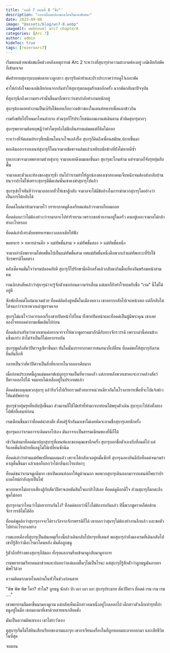 ```yaml
---
title: 'บทที่ 7 ตอนที่ 8 "ชื่อ"'
description: "การเปลี่ยนแปลงของเงื่อนไขแห่งชัยชนะ"
date: 2023-09-08
image: "@assets/blog/wn7-8.webp"
imageAlt: webnovel arc7 chapter8
categories: [Arc 7]
author: admin
hideToc: true
tags: [rezeroarc7]
---
```


เริ่มตอนด้วยแฟลชแบ็คช่วงหลังเหตุการณ์ Arc 2 ระหว่างที่สุบารุทำความสะอาดห้องอยู่ เอมิเลียกับพัคก็เข้ามาเจอ

พัคท้าทายสุบารุแบบพ่อตาหวงลูกสาว สุบารุรับคำท้าและป่าวประกาศว่ารอดูไว้เถอะพัค

คำให้กำลังใจของเอมิเลียก่อนจากกันทำให้สุบารุตกหลุมรักเธออีกครั้ง ฉากตัดกลับมาปัจจุบัน 

ที่สุบารุนึกถึงความทรงจำนั้นขึ้นมาก็เพราะว่าเขากำลังทำงานหนักอยู่

สุบารุต้องคอยทำงานเป็นเบ๊รับใช้คอยเก็บกวาดข้าวของในเตนท์ทหารเพื่อแลกข้าวกิน

เรมยังขยับไปไหนมาไหนลำบาก ส่วนรุยก็ไร้ประโยชน์แถมเอาแต่เดินตาม ตัวติดสุบารุมากๆ

สุบารุพยายามคิดทฤษฏีว่าทำไมรุยถึงไม่มีกลิ่นสาบแม่มดแต่ก็คิดไม่ออก

ระหว่างที่จัดเตนท์รกๆที่เหมือนโดนจงใจแกล้งรื้อ สุบารุก็คิดถึงเพื่อนสมัยม.ปลายขึ้นมา

พอเดินออกจากเตนท์สุบารุก็โดนจามาลขัดขาจนล้มแล้วเหยียบมือข้างที่ยังไม่หายดีซ้ำ

รุยเกาะขาจามาลพยายามช่วยสุบารุ จามาลเลยดึงผมเธอขึ้นมา สุบารุตะโกนห้าม แต่จามาลก็จับรุยทุ่มกับพื้น

จามาลเตะหัวและท้องของสุบารุซ้ำ บ่นไปว่าเรมทำให้ลูกน้องของเขาสองคนเจ็บหนักจนต้องส่งกลับบ้าน บ่นวาาถ้าไม่ใช่เพราะสุบารุมีมีดเล่มนั้นเขาคงฆ่าสุบารุไปแล้ว

สุบารุเข้าใจทันทีว่าจามาลอยากยั่วให้เขาสู้กลับ จามาลจะได้มีข้ออ้างในการฆ่าพวกสุบารุโดยอ้างว่าเป็นการโต้กลับได้

ท็อดด์โผล่มาห้ามจามาลไว้ บรรยากาศดูตึงเครียดแต่แล้วจามาลก็ยอมถอย

ท็อดด์บอกว่าไม่ต้องห่วงว่าจามาลจะไปทำร้ายเรม เพราะเธอช่วยงานอยู่ในครัว คนอยู่เยอะจามาลไม่กล้าทำอะไรหรอก

ท็อดด์เล่าถึงระดับยศทหารของวอลลาเคียให้ฟัง

พลทหาร > ทหารผ่านศึก > แม่ทัพชั้นสาม > แม่ทัพชั้นสอง > แม่ทัพชั้นหนึ่ง

จามาลกำลังพยายามไต่ยศขึ้นไปเป็นแม่ทัพชั้นสาม ยศแม่ทัพชั้นหนึ่งคือพวกเก้าแม่ทัพเทวะที่รับใช้จักรพรรดิโดยตรง

หลังเช็คจนมั่นใจว่าเรมปลอดภัยดี สุบารุก็ไปรักษามืออีกครั้งแล้วกลับมากินมื้อเที่ยงกันพร้อมหน้าสามคน

เรมเลิกสงสัยแล้วว่าสุบารุน่าจะรู้จักตัวเธอก่อนความจำเสื่อม แต่เธอก็ยังทำใจยอมรับชื่อ "เรม" นี้ไม่ได้อยู่ดี

ซักพักท็อดด์โผล่มาแจมด้วย ท็อดด์คิดถึงคู่หมั้นในเมืองหลวง เขาอยากกลับไปเจอหน้าเธอ แต่ก็กลับไม่ได้จนกว่าจะหาพวกเผ่าชูดราคเจอ

สุบารุไม่แน่ใจว่าควรบอกเรื่องชายปิดหน้าไปไหม ทั้งชายปิดหน้าและท็อดด์เป็นผู้มีพระคุณ เขาเลยลองใจหยอดคำถามเพิ่มเติมไปก่อน

ท็อดด์เล่าเสริมว่าพวกเขาแค่อยากเจรจาให้พวกชูดราคมาภักดีกับทางจักรวรรดิ เพราะเผ่านี้ค่อนข้างแข็งแกร่ง ถ้าไม่จำเป็นก็ไม่อยากรบกัน

สุบารุพูดถึงสัตว์ปีศาจงูเขียวขึ้นมา ทันใดนั้นบรรยากาศการสนทนาก็เปลี่ยน ท็อดด์ขอให้สุบารุกับเรมยืนยันอีกที

กลายเป็นว่าสัตว์ปีศาจเป็นสิ่งที่หายากในวอลลาเคียมาก

เมื่อก่อนประเทศนี้ถูกแม่มดดาฟเน่บุกรุกจนเป็นที่หวาดกลัว แต่ภายหลังพวกเขาคงจะกวาดล้างสัตว์ปีศาจออกไปได้ จนแทบไม่เหลืออยู่ในประเทศแล้ว

ท็อดด์ขอบคุณพวกสุบารุ แล้วรีบวิ่งไปเรียกรวมตัวทหารหน่วยเดียวกันในโรงอาหารเพื่อที่จะไปแจ้งข่าวให้แม่ทัพทราบ

สุบารุช่วยอุ้มรุยที่หลับปุ๋ยขึ้นมา ส่วนเรมก็ใช้ไม้เท้าที่ทำมาจากท่อนไม้พยุงตัวเดิน สุบารุกะไปส่งทั้งสองไปพักที่เตนท์ก่อน

เรมเตือนขึ้นมาว่าท็อดด์น่าสงสัย ตั้งแต่รู้จักกันมาเขาไม่เคยคิดจะถามชื่อสุบารุเลยซักครั้ง

สุบารุมองว่าเรมอาจจะคิดมากไปเอง มันอาจจะเป็นธรรมเนียมของที่นี่ก็ได้

เช้าวันต่อมาท็อดด์มาปลุกสุบารุที่เตนท์และขอบคุณเขาอีกครั้ง สุบารุบอกชื่อตัวเองกับท็อดด์ไป แต่รีแอคชั่นอีกฝ่ายก็แลดูไม่ได้เปลี่ยนซักนิด

ท็อดด์เล่าว่าท่านแม่ทัพเปลี่ยนแผนแล้ว เขาจะได้กลับเจอคู่หมั้นซักที สุบารุฉลองยินดีกับท็อดด์จนเรมรำคาญตื่นขึ้นมา แล้วเธอก็บอกว่าได้กลิ่นอะไรแปลกๆ

ท็อดด์ชมว่าเรมจมูกดีมาก เขาเปิดเตนท์ออกให้ดูด้านนอก พอพวกสุบารุเดินออกมาจากเตนท์ก็พบว่าป่าแบดไฮม์กำลังลุกเป็นไฟ

พวกทหารไม่อยากเสี่ยงสู้กับสัตว์ปีศาจเลยตัดสินใจเผาป่าไปเลย ท็อดด์ดูดีอกดีใจ ส่วนสุบารุก็ตกตะลึงพูดไม่ออก

สุบารุถามว่าไหนว่าไม่อยากรบกันไง? ท็อดด์ตอบว่านี่ไงไม่ต้องรบกันแล้ว ทีนี้พวกชูดราคก็ต่อต้านจักรวรรดิไม่ได้อีก

ท็อดด์พูดล้อว่าสุบารุอาจจะได้รางวัลจากจักรพรรดิก็ได้ เขาบอกว่าสุบารุไม่ต้องทำงานอีกแล้ว และขอตัวไปทำอะไรบางอย่าง

เรมแอบเคืองที่สุบารุเป็นต้นเหตุเรื่องนี้แล้วเดินกลับไปหารุยที่เตนท์ พอสุบารุกำลังมองเรมที่เดินกลับไป เขาก็รู้สึกว่ามีอะไรมาโดนหลัง มันคือลูกธนู

รู้ตัวอีกทีร่างของสุบารุก็ล้มลง ทั้งรุยและเรมรีบเข้ามาดูกลับมาดูอาการ

เรมพยายามเรียกคนมาช่วยและปลอบว่าแค่แผลตื้นๆไม่เป็นไรนะ แต่สุบารุก็รู้สึกตัวว่าลูกธนูมันอาบยาพิษไว้ด้วย

ความคิดมากมายไหลผ่านในหัวในช่วงก่อนตาย

"พิษ พิษ พิษ ใคร? ทำไม? ลูกธนู นักล่า ป่า เผา เผา เผา สุบารุประมาท สัตว์ปีศาจ ท็อดด์ เรม เรม เรม ...."

เขาพยายามลืมตาขึ้นมามองดูเรม แต่กลับเห็นเด็กสาวคนหนึ่งอยู่ไกลออกไป เด็กสาวตัวเล็กเท่ารุยที่กำธนูอยู่ในมือ เธอมองมาที่เขาด้วยสายตาเกลียดชัง

มันเป็นความผิดเขาเอง เขาไม่ระวังเอง

หูสุบารุเริ่มไม่ได้ยินเสียงเรียกของเรมและรุย เขาอาเจียนเครื่องในที่ถูกหลอมละลายออกมา และเสียชีวิตในที่สุด

จบตอน